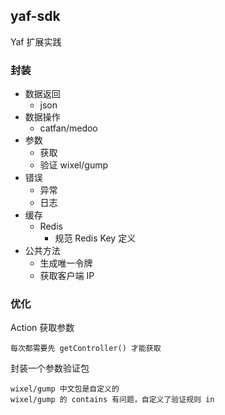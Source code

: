 ## yaf-sdk

Yaf 扩展实践

### 封装

- 数据返回
    - json
- 数据操作
    - catfan/medoo
- 参数
    - 获取
    - 验证 wixel/gump
- 错误
    - 异常
    - 日志
- 缓存
    - Redis
        - 规范 Redis Key 定义
- 公共方法
    - 生成唯一令牌
    - 获取客户端 IP

### 优化

Action 获取参数

    每次都需要先 getController() 才能获取

封装一个参数验证包

    wixel/gump 中文包是自定义的
    wixel/gump 的 contains 有问题，自定义了验证规则 in
